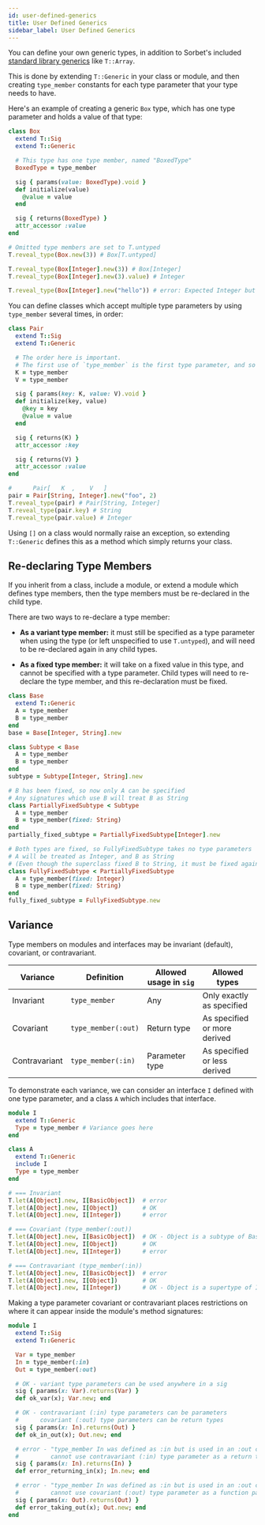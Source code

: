 ```yaml
---
id: user-defined-generics
title: User Defined Generics
sidebar_label: User Defined Generics
---
```


You can define your own generic types, in addition to Sorbet's included
[standard library generics](stdlib-generics.md) like `T::Array`.

This is done by extending `T::Generic` in your class or module, and then
creating `type_member` constants for each type parameter that your type needs to
have.

Here's an example of creating a generic `Box` type, which has one type parameter
and holds a value of that type:

```ruby
class Box
  extend T::Sig
  extend T::Generic

  # This type has one type member, named "BoxedType"
  BoxedType = type_member

  sig { params(value: BoxedType).void }
  def initialize(value)
    @value = value
  end

  sig { returns(BoxedType) }
  attr_accessor :value
end

# Omitted type members are set to T.untyped
T.reveal_type(Box.new(3)) # Box[T.untyped]

T.reveal_type(Box[Integer].new(3)) # Box[Integer]
T.reveal_type(Box[Integer].new(3).value) # Integer

T.reveal_type(Box[Integer].new("hello")) # error: Expected Integer but found String
```

You can define classes which accept multiple type parameters by using
`type_member` several times, in order:

```ruby
class Pair
  extend T::Sig
  extend T::Generic

  # The order here is important.
  # The first use of `type_member` is the first type parameter, and so on.
  K = type_member
  V = type_member

  sig { params(key: K, value: V).void }
  def initialize(key, value)
    @key = key
    @value = value
  end

  sig { returns(K) }
  attr_accessor :key

  sig { returns(V) }
  attr_accessor :value
end

#      Pair[   K  ,    V   ]
pair = Pair[String, Integer].new("foo", 2)
T.reveal_type(pair) # Pair[String, Integer]
T.reveal_type(pair.key) # String
T.reveal_type(pair.value) # Integer
```

Using `[]` on a class would normally raise an exception, so extending
`T::Generic` defines this as a method which simply returns your class.

## Re-declaring Type Members

If you inherit from a class, include a module, or extend a module which defines
type members, then the type members must be re-declared in the child type.

There are two ways to re-declare a type member:

- **As a variant type member:** it must still be specified as a type parameter
  when using the type (or left unspecified to use `T.untyped`), and will need to
  be re-declared again in any child types.

- **As a fixed type member:** it will take on a fixed value in this type, and
  cannot be specified with a type parameter. Child types will need to re-declare
  the type member, and this re-declaration must be fixed.

```ruby
class Base
  extend T::Generic
  A = type_member
  B = type_member
end
base = Base[Integer, String].new

class Subtype < Base
  A = type_member
  B = type_member
end
subtype = Subtype[Integer, String].new

# B has been fixed, so now only A can be specified
# Any signatures which use B will treat B as String
class PartiallyFixedSubtype < Subtype
  A = type_member
  B = type_member(fixed: String)
end
partially_fixed_subtype = PartiallyFixedSubtype[Integer].new

# Both types are fixed, so FullyFixedSubtype takes no type parameters
# A will be treated as Integer, and B as String
# (Even though the superclass fixed B to String, it must be fixed again)
class FullyFixedSubtype < PartiallyFixedSubtype
  A = type_member(fixed: Integer)
  B = type_member(fixed: String)
end
fully_fixed_subtype = FullyFixedSubtype.new
```

## Variance

Type members on modules and interfaces may be invariant (default), covariant, or
contravariant.

| Variance      | Definition          | Allowed usage in `sig` | Allowed types                |
| ------------- | ------------------- | ---------------------- | ---------------------------- |
| Invariant     | `type_member`       | Any                    | Only exactly as specified    |
| Covariant     | `type_member(:out)` | Return type            | As specified or more derived |
| Contravariant | `type_member(:in)`  | Parameter type         | As specified or less derived |

To demonstrate each variance, we can consider an interface `I` defined with one
type parameter, and a class `A` which includes that interface.

```ruby
module I
  extend T::Generic
  Type = type_member # Variance goes here
end

class A
  extend T::Generic
  include I
  Type = type_member
end

# === Invariant
T.let(A[Object].new, I[BasicObject])  # error
T.let(A[Object].new, I[Object])       # OK
T.let(A[Object].new, I[Integer])      # error

# === Covariant (type_member(:out))
T.let(A[Object].new, I[BasicObject])  # OK - Object is a subtype of BasicObject
T.let(A[Object].new, I[Object])       # OK
T.let(A[Object].new, I[Integer])      # error

# === Contravariant (type_member(:in))
T.let(A[Object].new, I[BasicObject])  # error
T.let(A[Object].new, I[Object])       # OK
T.let(A[Object].new, I[Integer])      # OK - Object is a supertype of Integer
```

Making a type parameter covariant or contravariant places restrictions on where
it can appear inside the module's method signatures:

```ruby
module I
  extend T::Sig
  extend T::Generic

  Var = type_member
  In = type_member(:in)
  Out = type_member(:out)

  # OK - variant type parameters can be used anywhere in a sig
  sig { params(x: Var).returns(Var) }
  def ok_var(x); Var.new; end

  # OK - contravariant (:in) type parameters can be parameters 
  #      covariant (:out) type parameters can be return types
  sig { params(x: In).returns(Out) }
  def ok_in_out(x); Out.new; end

  # error - "type_member In was defined as :in but is used in an :out context"
  #         cannot use contravariant (:in) type parameter as a return type
  sig { params(x: In).returns(In) }
  def error_returning_in(x); In.new; end

  # error - "type_member In was defined as :in but is used in an :out context"
  #         cannot use covariant (:out) type parameter as a function parameter type
  sig { params(x: Out).returns(Out) }
  def error_taking_out(x); Out.new; end
end
```